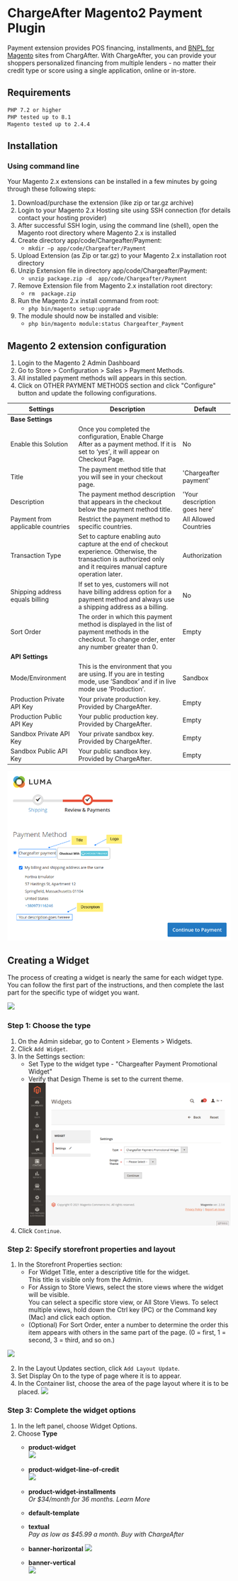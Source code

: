 # ChargeAfter Magento2 Payment Plugin

Payment extension provides POS financing, installments, and [BNPL for Magento](https://chargeafter.com/magento-consumer-financing/) sites from ChargAfter.  With ChargeAfter, you can provide your shoppers personalized financing from multiple lenders - no matter their credit type or score using a single application, online or in-store.

## Requirements

    PHP 7.2 or higher
    PHP tested up to 8.1
    Magento tested up to 2.4.4

## Installation
### Using command line

Your Magento 2.x extensions can be installed in a few minutes by going through these following steps:

1. Download/purchase the extension (like zip or tar.gz archive)
2. Login to your Magento 2.x Hosting site using SSH connection (for details contact your hosting provider)
3. After successful SSH login, using the command line (shell), open the Magento root directory where Magento 2.x is installed
4. Create directory app/code/Chargeafter/Payment:
    - `mkdir –p app/code/Chargeafter/Payment`
5. Upload Extension (as Zip or tar.gz) to your Magento 2.x installation root directory
6. Unzip Extension file in directory app/code/Chargeafter/Payment:
    - `unzip package.zip -d  app/code/Chargeafter/Payment`
7. Remove  Extension file from  Magento 2.x installation root directory:
    - `rm  package.zip`
8. Run the Magento 2.x install command from root:
    - `php bin/magento setup:upgrade`
9. The module should now be installed and visible:
    - `php bin/magento module:status Chargeafter_Payment`

## Magento 2 extension configuration

1. Login to the Magento 2 Admin Dashboard
2. Go to Store > Configuration > Sales > Payment Methods.
3. All installed payment methods will appears in this section.
4. Click on OTHER PAYMENT METHODS section and click "Configure" button and update the following configurations.  

| Settings                          | Description                                                                                                                                                           | Default                      |
|-----------------------------------|-----------------------------------------------------------------------------------------------------------------------------------------------------------------------|------------------------------|
| **Base Settings**                 |                                                                                                                                                                       |                              |
| Enable this Solution              | Once you completed the configuration, Enable Charge After as a payment method. If it is set to ‘yes’, it will appear on Checkout Page.                                | No                           |
| Title                             | The payment method title that you will see in your checkout page.                                                                                                     | 'Chargeafter payment'        |
| Description                       | The payment method description that appears in the checkout below the payment method title.                                                                           | 'Your description goes here' |
| Payment from applicable countries | Restrict the payment method to specific countries.                                                                                                                    | All Allowed Countries        |
| Transaction Type                  | Set to capture enabling auto capture at the end of checkout experience. Otherwise, the transaction is authorized only and it requires manual capture operation later. | Authorization                |
| Shipping address equals billing   | If set to yes, customers will not have billing address option for a payment method and always use a shipping address as a billing.                                    | No                           |
| Sort Order                        | The order in which this payment method is displayed in the list of payment methods in the checkout. To change order, enter any number greater than 0.                 | Empty                        |
| **API Settings**                  |                                                                                                                                                                       |                              |
| Mode/Environment                  | This is the environment that you are using. If you are in testing mode, use ‘Sandbox’ and if in live mode use ‘Production’.                                           | Sandbox                      |
| Production Private API Key        | Your private production key. Provided by ChargeAfter.                                                                                                                 | Empty                        |
| Production Public API Key         | Your public production key. Provided by ChargeAfter.                                                                                                                  | Empty                        |
| Sandbox Private API Key           | Your private sandbox key. Provided by ChargeAfter.                                                                                                                    | Empty                        |
| Sandbox Public API Key            | Your public sandbox key. Provided by ChargeAfter.                                                                                                                     | Empty                        |
![img.png](README/img.png)

## Creating a Widget

The process of creating a widget is nearly the same for each widget type. You can follow the first part of the instructions, and then complete the last part for the specific type of widget you want.

![](https://docs.magento.com/user-guide/images/images/widgets.png)

### Step 1: Choose the type

1. On the Admin sidebar, go to Content > Elements > Widgets.
2. Click `Add Widget`.
3. In the Settings section:
    - Set Type to the widget type - "Chargeafter Payment Promotional Widget"
    - Verify that Design Theme is set to the current theme.
![README/img2.png](README/img2.png)
4. Click `Continue`.

### Step 2: Specify storefront properties and layout

1. In the Storefront Properties section:
    - For Widget Title, enter a descriptive title for the widget.  
      This title is visible only from the Admin.
    - For Assign to Store Views, select the store views where the widget will be visible.  
      You can select a specific store view, or All Store Views. To select multiple views, hold down the Ctrl key (PC) or the Command key (Mac) and click each option.
    - (Optional) For Sort Order, enter a number to determine the order this item appears with others in the same part of the page. (0 = first, 1 = second, 3 = third, and so on.)

![](https://docs.magento.com/user-guide/images/images/widget-storefront-properties.png)

2. In the Layout Updates section, click `Add Layout Update`.
3. Set Display On to the type of page where it is to appear.
4. In the Container list, choose the area of the page layout where it is to be placed.
![](https://docs.magento.com/user-guide/images/images/widget-layout-update-home-page.png)
   
### Step 3: Complete the widget options

1. In the left panel, choose Widget Options.
2. Choose **Type**
    - **product-widget**  
    ![](https://files.readme.io/d9f0f64-product-widget.svg)
      
    - **product-widget-line-of-credit**  
    ![](https://files.readme.io/33b8e22-product-widget-line-of-credit.svg)
      
    - **product-widget-installments**  
      *Or $34/month for 36 months. Learn More*
   
    - **default-template** 
      
    - **textual**  
      *Pay as low as $45.99 a month. Buy with ChargeAfter*
      
    - **banner-horizontal**
    ![](https://files.readme.io/6e7cf34-banner-horizontal.svg)
      
    - **banner-vertical**  
    ![](https://files.readme.io/a8b3e5a-banner-vertical.svg)
      

